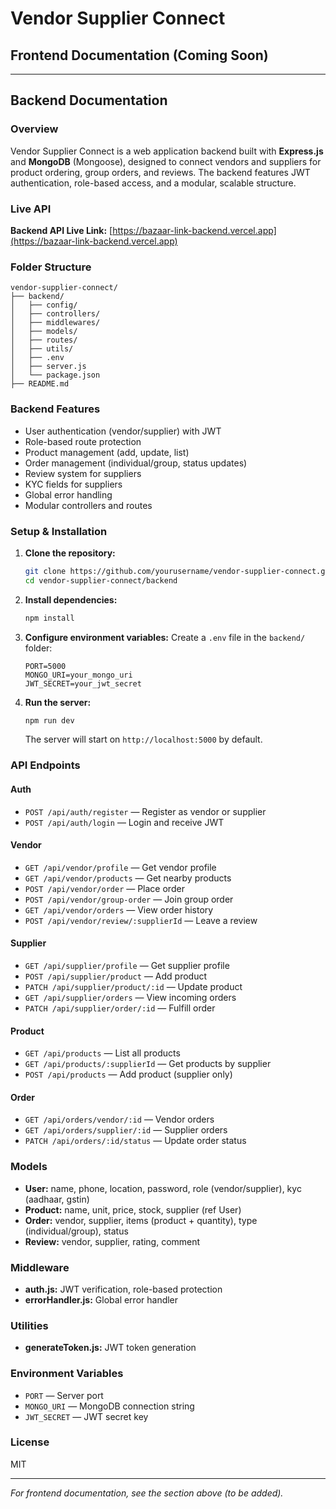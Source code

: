 # Vendor Supplier Connect

## Frontend Documentation (Coming Soon)
<!--
Add your frontend stack, setup, and usage instructions here.
-->

---

## Backend Documentation

### Overview
Vendor Supplier Connect is a web application backend built with **Express.js** and **MongoDB** (Mongoose), designed to connect vendors and suppliers for product ordering, group orders, and reviews. The backend features JWT authentication, role-based access, and a modular, scalable structure.

### Live API
**Backend API Live Link:** [https://bazaar-link-backend.vercel.app](https://bazaar-link-backend.vercel.app)

### Folder Structure
```
vendor-supplier-connect/
├── backend/
│   ├── config/
│   ├── controllers/
│   ├── middlewares/
│   ├── models/
│   ├── routes/
│   ├── utils/
│   ├── .env
│   ├── server.js
│   └── package.json
├── README.md
```

### Backend Features
- User authentication (vendor/supplier) with JWT
- Role-based route protection
- Product management (add, update, list)
- Order management (individual/group, status updates)
- Review system for suppliers
- KYC fields for suppliers
- Global error handling
- Modular controllers and routes

### Setup & Installation
1. **Clone the repository:**
   ```bash
   git clone https://github.com/yourusername/vendor-supplier-connect.git
   cd vendor-supplier-connect/backend
   ```
2. **Install dependencies:**
   ```bash
   npm install
   ```
3. **Configure environment variables:**
   Create a `.env` file in the `backend/` folder:
   ```env
   PORT=5000
   MONGO_URI=your_mongo_uri
   JWT_SECRET=your_jwt_secret
   ```
4. **Run the server:**
   ```bash
   npm run dev
   ```
   The server will start on `http://localhost:5000` by default.

### API Endpoints
#### Auth
- `POST /api/auth/register` — Register as vendor or supplier
- `POST /api/auth/login` — Login and receive JWT

#### Vendor
- `GET /api/vendor/profile` — Get vendor profile
- `GET /api/vendor/products` — Get nearby products
- `POST /api/vendor/order` — Place order
- `POST /api/vendor/group-order` — Join group order
- `GET /api/vendor/orders` — View order history
- `POST /api/vendor/review/:supplierId` — Leave a review

#### Supplier
- `GET /api/supplier/profile` — Get supplier profile
- `POST /api/supplier/product` — Add product
- `PATCH /api/supplier/product/:id` — Update product
- `GET /api/supplier/orders` — View incoming orders
- `PATCH /api/supplier/order/:id` — Fulfill order

#### Product
- `GET /api/products` — List all products
- `GET /api/products/:supplierId` — Get products by supplier
- `POST /api/products` — Add product (supplier only)

#### Order
- `GET /api/orders/vendor/:id` — Vendor orders
- `GET /api/orders/supplier/:id` — Supplier orders
- `PATCH /api/orders/:id/status` — Update order status

### Models
- **User:** name, phone, location, password, role (vendor/supplier), kyc (aadhaar, gstin)
- **Product:** name, unit, price, stock, supplier (ref User)
- **Order:** vendor, supplier, items (product + quantity), type (individual/group), status
- **Review:** vendor, supplier, rating, comment

### Middleware
- **auth.js:** JWT verification, role-based protection
- **errorHandler.js:** Global error handler

### Utilities
- **generateToken.js:** JWT token generation

### Environment Variables
- `PORT` — Server port
- `MONGO_URI` — MongoDB connection string
- `JWT_SECRET` — JWT secret key

### License
MIT

---
*For frontend documentation, see the section above (to be added).* 
